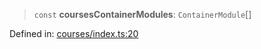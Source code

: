 > `const` **coursesContainerModules**: `ContainerModule`[]

Defined in: [courses/index.ts:20](https://github.com/insaneonai/vibe/blob/a111fa4211a87a6c416016363bd99415cd0dedd7/backend/src/modules/courses/index.ts#L20)
